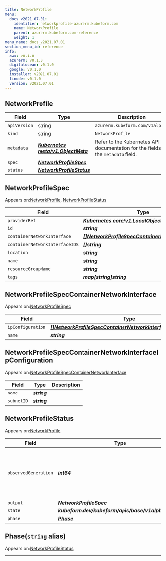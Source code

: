 ```yaml
---
title: NetworkProfile
menu:
  docs_v2021.07.01:
    identifier: networkprofile-azurerm.kubeform.com
    name: NetworkProfile
    parent: azurerm.kubeform.com-reference
    weight: 1
menu_name: docs_v2021.07.01
section_menu_id: reference
info:
  aws: v0.1.0
  azurerm: v0.1.0
  digitalocean: v0.1.0
  google: v0.1.0
  installer: v2021.07.01
  linode: v0.1.0
  version: v2021.07.01
---
```


## NetworkProfile
| Field | Type | Description |
| ------ | ----- | ----------- |
| `apiVersion` | string | `azurerm.kubeform.com/v1alpha1` |
|    `kind` | string | `NetworkProfile` |
| `metadata` | ***[Kubernetes meta/v1.ObjectMeta](https://v1-18.docs.kubernetes.io/docs/reference/generated/kubernetes-api/v1.18/#objectmeta-v1-meta)***|Refer to the Kubernetes API documentation for the fields of the `metadata` field.|
| `spec` | ***[NetworkProfileSpec](#networkprofilespec)***||
| `status` | ***[NetworkProfileStatus](#networkprofilestatus)***||
## NetworkProfileSpec

Appears on:[NetworkProfile](#networkprofile), [NetworkProfileStatus](#networkprofilestatus)

| Field | Type | Description |
| ------ | ----- | ----------- |
| `providerRef` | ***[Kubernetes core/v1.LocalObjectReference](https://v1-18.docs.kubernetes.io/docs/reference/generated/kubernetes-api/v1.18/#localobjectreference-v1-core)***||
| `id` | ***string***||
| `containerNetworkInterface` | ***[[]NetworkProfileSpecContainerNetworkInterface](#networkprofilespeccontainernetworkinterface)***||
| `containerNetworkInterfaceIDS` | ***[]string***| ***(Optional)*** |
| `location` | ***string***||
| `name` | ***string***||
| `resourceGroupName` | ***string***||
| `tags` | ***map[string]string***| ***(Optional)*** |
## NetworkProfileSpecContainerNetworkInterface

Appears on:[NetworkProfileSpec](#networkprofilespec)

| Field | Type | Description |
| ------ | ----- | ----------- |
| `ipConfiguration` | ***[[]NetworkProfileSpecContainerNetworkInterfaceIpConfiguration](#networkprofilespeccontainernetworkinterfaceipconfiguration)***||
| `name` | ***string***||
## NetworkProfileSpecContainerNetworkInterfaceIpConfiguration

Appears on:[NetworkProfileSpecContainerNetworkInterface](#networkprofilespeccontainernetworkinterface)

| Field | Type | Description |
| ------ | ----- | ----------- |
| `name` | ***string***||
| `subnetID` | ***string***||
## NetworkProfileStatus

Appears on:[NetworkProfile](#networkprofile)

| Field | Type | Description |
| ------ | ----- | ----------- |
| `observedGeneration` | ***int64***| ***(Optional)*** Resource generation, which is updated on mutation by the API Server.|
| `output` | ***[NetworkProfileSpec](#networkprofilespec)***| ***(Optional)*** |
| `state` | ***kubeform.dev/kubeform/apis/base/v1alpha1.State***| ***(Optional)*** |
| `phase` | ***[Phase](#phase)***| ***(Optional)*** |
## Phase(`string` alias)

Appears on:[NetworkProfileStatus](#networkprofilestatus)

---
